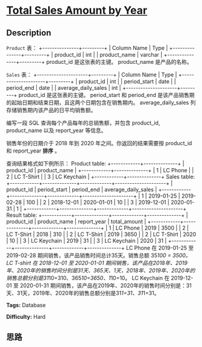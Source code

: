 # [Total Sales Amount by Year][title]

## Description

`Product` 表：
            +---------------+---------+    | Column Name   | Type    |    +---------------+---------+    | product_id    | int     |    | product_name  | varchar |    +---------------+---------+    product_id 是这张表的主键。    product_name 是产品的名称。    

`Sales` 表：
            +---------------------+---------+    | Column Name         | Type    |    +---------------------+---------+    | product_id          | int     |    | period_start        | date    |    | period_end          | date    |    | average_daily_sales | int     |    +---------------------+---------+    product_id 是这张表的主键。    period_start 和 period_end 是该产品销售期的起始日期和结束日期，且这两个日期包含在销售期内。    average_daily_sales 列存储销售期内该产品的日平均销售额。    

编写一段 SQL 查询每个产品每年的总销售额，并包含 product_id, product_name 以及 report_year 等信息。

销售年份的日期介于 2018 年到 2020 年之间。你返回的结果需要按 product_id 和 report_year **排序** 。

查询结果格式如下例所示：
            Product table:    +------------+--------------+    | product_id | product_name |    +------------+--------------+    | 1          | LC Phone     |    | 2          | LC T-Shirt   |    | 3          | LC Keychain  |    +------------+--------------+        Sales table:    +------------+--------------+-------------+---------------------+    | product_id | period_start | period_end  | average_daily_sales |    +------------+--------------+-------------+---------------------+    | 1          | 2019-01-25   | 2019-02-28  | 100                 |    | 2          | 2018-12-01   | 2020-01-01  | 10                  |    | 3          | 2019-12-01   | 2020-01-31  | 1                   |    +------------+--------------+-------------+---------------------+        Result table:    +------------+--------------+-------------+--------------+    | product_id | product_name | report_year | total_amount |    +------------+--------------+-------------+--------------+    | 1          | LC Phone     |    2019     | 3500         |    | 2          | LC T-Shirt   |    2018     | 310          |    | 2          | LC T-Shirt   |    2019     | 3650         |    | 2          | LC T-Shirt   |    2020     | 10           |    | 3          | LC Keychain  |    2019     | 31           |    | 3          | LC Keychain  |    2020     | 31           |    +------------+--------------+-------------+--------------+    LC Phone 在 2019-01-25 至 2019-02-28 期间销售，该产品销售时间总计35天。销售总额 35*100 = 3500。    LC T-shirt 在 2018-12-01 至 2020-01-01 期间销售，该产品在2018年、2019年、2020年的销售时间分别是31天、365天、1天，2018年、2019年、2020年的销售总额分别是31*10=310、365*10=3650、1*10=10。    LC Keychain 在 2019-12-01 至 2020-01-31 期间销售，该产品在2019年、2020年的销售时间分别是：31天、31天，2019年、2020年的销售总额分别是31*1=31、31*1=31。    


**Tags:** Database

**Difficulty:** Hard

## 思路

[title]: https://leetcode-cn.com/problems/total-sales-amount-by-year
